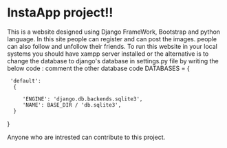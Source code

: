 # InstaApp project!!

This is a website designed using Django FrameWork, Bootstrap and python language. 
In this site people can register and can post the images.
people can also follow and unfollow their friends.
To run this website in your local systems you should have xampp server installed or the alternative is to change the database to django's database in settings.py file by writing the below code : 
comment the other database code
DATABASES = {

     'default':
      {

         'ENGINE': 'django.db.backends.sqlite3',
         'NAME': BASE_DIR / 'db.sqlite3',
      }
 }


Anyone who are intrested can contribute to this project.
